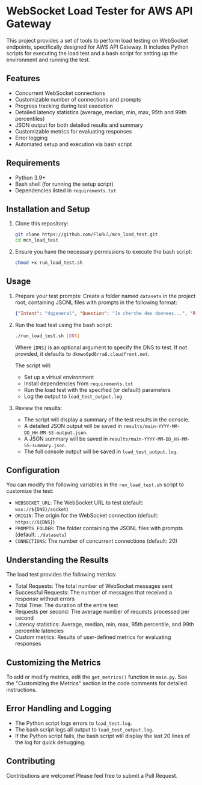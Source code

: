 ﻿# WebSocket Load Tester for AWS API Gateway

This project provides a set of tools to perform load testing on WebSocket endpoints, specifically designed for AWS API Gateway. It includes Python scripts for executing the load test and a bash script for setting up the environment and running the test.

## Features

- Concurrent WebSocket connections
- Customizable number of connections and prompts
- Progress tracking during test execution
- Detailed latency statistics (average, median, min, max, 95th and 99th percentiles)
- JSON output for both detailed results and summary
- Customizable metrics for evaluating responses
- Error logging
- Automated setup and execution via bash script

## Requirements

- Python 3.9+
- Bash shell (for running the setup script)
- Dependencies listed in `requirements.txt`

## Installation and Setup

1. Clone this repository:
   ```bash
   git clone https://github.com/FloRul/mcn_load_test.git
   cd mcn_load_test
   ```

2. Ensure you have the necessary permissions to execute the bash script:
   ```bash
   chmod +x run_load_test.sh
   ```

## Usage

1. Prepare your test prompts:
   Create a folder named `datasets` in the project root, containing JSONL files with prompts in the following format:
   ```json
   {"Intent": "dqgeneral", "Question": "Je cherche des donnees...", "RefCount": "2"}
   ```

2. Run the load test using the bash script:
   ```bash
   ./run_load_test.sh [DNS]
   ```
   Where `[DNS]` is an optional argument to specify the DNS to test. If not provided, it defaults to `dkmwo6pd6rra6.cloudfront.net`.

   The script will:
   - Set up a virtual environment
   - Install dependencies from `requirements.txt`
   - Run the load test with the specified (or default) parameters
   - Log the output to `load_test_output.log`

3. Review the results:
   - The script will display a summary of the test results in the console.
   - A detailed JSON output will be saved in `results/main-YYYY-MM-DD_HH-MM-SS-output.json`.
   - A JSON summary will be saved in `results/main-YYYY-MM-DD_HH-MM-SS-summary.json`.
   - The full console output will be saved in `load_test_output.log`.

## Configuration

You can modify the following variables in the `run_load_test.sh` script to customize the test:

- `WEBSOCKET_URL`: The WebSocket URL to test (default: `wss://${DNS}/socket`)
- `ORIGIN`: The origin for the WebSocket connection (default: `https://${DNS}`)
- `PROMPTS_FOLDER`: The folder containing the JSONL files with prompts (default: `./datasets`)
- `CONNECTIONS`: The number of concurrent connections (default: 20)

## Understanding the Results

The load test provides the following metrics:

- Total Requests: The total number of WebSocket messages sent
- Successful Requests: The number of messages that received a response without errors
- Total Time: The duration of the entire test
- Requests per second: The average number of requests processed per second
- Latency statistics: Average, median, min, max, 95th percentile, and 99th percentile latencies
- Custom metrics: Results of user-defined metrics for evaluating responses

## Customizing the Metrics

To add or modify metrics, edit the `get_metrics()` function in `main.py`. See the "Customizing the Metrics" section in the code comments for detailed instructions.

## Error Handling and Logging

- The Python script logs errors to `load_test.log`.
- The bash script logs all output to `load_test_output.log`.
- If the Python script fails, the bash script will display the last 20 lines of the log for quick debugging.

## Contributing

Contributions are welcome! Please feel free to submit a Pull Request.
